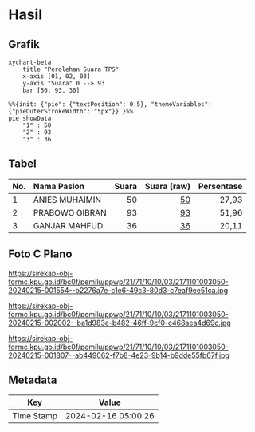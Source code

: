 # Hasil

## Grafik

```mermaid
xychart-beta
    title "Perolehan Suara TPS"
    x-axis [01, 02, 03]
    y-axis "Suara" 0 --> 93
    bar [50, 93, 36]
```

```mermaid
%%{init: {"pie": {"textPosition": 0.5}, "themeVariables": {"pieOuterStrokeWidth": "5px"}} }%%
pie showData
    "1" : 50
    "2" : 93
    "3" : 36
```

## Tabel

| No. | Nama Paslon    | Suara | Suara (raw) | Persentase |
|:--- |:-------------- | -----:| -----------:| ----------:|
| 1   | ANIES MUHAIMIN | 50    | [50][p-1]   | 27,93      |
| 2   | PRABOWO GIBRAN | 93    | [93][p-2]   | 51,96      |
| 3   | GANJAR MAHFUD  | 36    | [36][p-3]   | 20,11      |


[p-1]: https://github.com/gigit-pemilu/pemilu-2024-21-kepulauan-riau/blob/main/pilpres/hitung-suara/sub/21-kepulauan-riau/sub/71-kota-batam/sub/10-batam-kota/sub/1003-teluk-tering/sub/050-tps/sub/paslon-1.txt
[p-2]: https://github.com/gigit-pemilu/pemilu-2024-21-kepulauan-riau/blob/main/pilpres/hitung-suara/sub/21-kepulauan-riau/sub/71-kota-batam/sub/10-batam-kota/sub/1003-teluk-tering/sub/050-tps/sub/paslon-2.txt
[p-3]: https://github.com/gigit-pemilu/pemilu-2024-21-kepulauan-riau/blob/main/pilpres/hitung-suara/sub/21-kepulauan-riau/sub/71-kota-batam/sub/10-batam-kota/sub/1003-teluk-tering/sub/050-tps/sub/paslon-3.txt

## Foto C Plano

https://sirekap-obj-formc.kpu.go.id/bc0f/pemilu/ppwp/21/71/10/10/03/2171101003050-20240215-001554--b2276a7e-c1e6-49c3-80d3-c7eaf9ee51ca.jpg

https://sirekap-obj-formc.kpu.go.id/bc0f/pemilu/ppwp/21/71/10/10/03/2171101003050-20240215-002002--ba1d983e-b482-46ff-9cf0-c468aea4d69c.jpg

https://sirekap-obj-formc.kpu.go.id/bc0f/pemilu/ppwp/21/71/10/10/03/2171101003050-20240215-001807--ab449062-f7b8-4e23-9b14-b9dde55fb67f.jpg


## Metadata

| Key        | Value               |
| ---------- | ------------------- |
| Time Stamp | 2024-02-16 05:00:26 |



